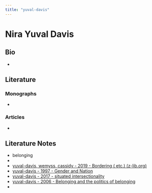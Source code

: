 ```yaml
---
title: "yuval-davis"
---
```


# Nira Yuval Davis

## Bio
- 

## Literature
### Monographs 
- 

### Articles 
- 

## Literature Notes
- belonging
- 
- [yuval-davis, wemyss, cassidy - 2019 - Bordering ( etc.) (z-lib.org)](002.LiteratureNotes/yuval-davis,%20wemyss,%20cassidy%20-%202019%20-%20Bordering%20(%20etc.)%20(z-lib.org).md)
- [yuval-davis - 1997 - Gender and Nation](002.LiteratureNotes/yuval-davis%20-%201997%20-%20Gender%20and%20Nation.md)
- [yuval-davis - 2017 - situated intersectionality](002.LiteratureNotes/yuval-davis%20-%202017%20-%20situated%20intersectionality.md)
- [yuval-davis - 2006 - Belonging and the politics of belonging](002.LiteratureNotes/yuval-davis%20-%202006%20-%20Belonging%20and%20the%20politics%20of%20belonging.md)
- 